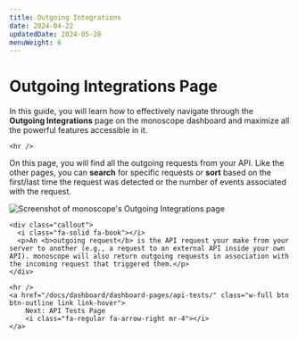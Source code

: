 ```yaml
---
title: Outgoing Integrations
date: 2024-04-22
updatedDate: 2024-05-28
menuWeight: 6
---
```


# Outgoing Integrations Page

In this guide, you will learn how to effectively navigate through the **Outgoing Integrations** page on the monoscope dashboard and maximize all the powerful features accessible in it.

```=html
<hr />
```

On this page, you will find all the outgoing requests from your API. Like the other pages, you can **search** for specific requests or **sort** based on the first/last time the request was detected or the number of events associated with the request.

![Screenshot of monoscope's Outgoing Integrations page](/docs/dashboard/dashboard-pages/outgoing-integrations/outbound.png)

```=html
<div class="callout">
  <i class="fa-solid fa-book"></i>
  <p>An <b>outgoing request</b> is the API request your make from your server to another (e.g., a request to an external API inside your own API). monoscope will also return outgoing requests in association with the incoming request that triggered them.</p>
</div>
```

```=html
<hr />
<a href="/docs/dashboard/dashboard-pages/api-tests/" class="w-full btn btn-outline link link-hover">
    Next: API Tests Page
    <i class="fa-regular fa-arrow-right mr-4"></i>
</a>
```
